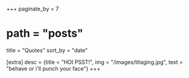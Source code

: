 +++
paginate_by = 7
# path = "posts"
title = "Quotes"
sort_by = "date"

[extra]
desc = {title = "HOI PSST!", img = "/images/titaging.jpg", text = "behave or i'll punch your face"}
+++
